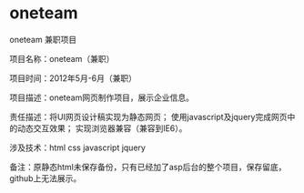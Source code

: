 # oneteam
oneteam 兼职项目
   
项目名称：oneteam（兼职）

项目时间：2012年5月-6月（兼职）

项目描述：oneteam网页制作项目，展示企业信息。

责任描述：将UI网页设计稿实现为静态网页；
使用javascript及jquery完成网页中的动态交互效果；
实现浏览器兼容（兼容到IE6）。

涉及技术：html css javascript jquery   
   
备注：原静态html未保存备份，只有已经加了asp后台的整个项目，保存留底，github上无法展示。
